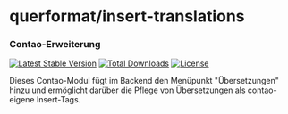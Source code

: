 # querformat/insert-translations
### Contao-Erweiterung
[![Latest Stable Version](https://poser.pugx.org/querformat/insert-translations/v/stable)](https://packagist.org/packages/querformat/insert-translations)
[![Total Downloads](https://poser.pugx.org/querformat/insert-translations/downloads)](https://packagist.org/packages/querformat/insert-translations)
[![License](https://poser.pugx.org/querformat/insert-translations/license)](https://packagist.org/packages/querformat/insert-translations)

Dieses Contao-Modul fügt im Backend den Menüpunkt "Übersetzungen" hinzu und ermöglicht darüber die Pflege von Übersetzungen als contao-eigene Insert-Tags.